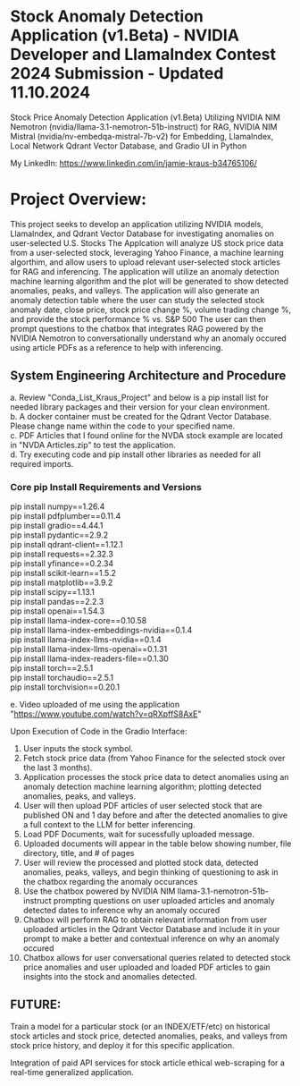 # Stock Anomaly Detection Application (v1.Beta) - NVIDIA Developer and LlamaIndex Contest 2024 Submission - Updated 11.10.2024
Stock Price Anomaly Detection Application (v1.Beta) Utilizing NVIDIA NIM Nemotron (nvidia/llama-3.1-nemotron-51b-instruct) for RAG, NVIDIA NIM Mistral (nvidia/nv-embedqa-mistral-7b-v2) for Embedding, LlamaIndex, Local Network Qdrant Vector Database, and Gradio UI in Python

My LinkedIn: https://www.linkedin.com/in/jamie-kraus-b34765106/

# Project Overview: 

This project seeks to develop an application utilizing NVIDIA models, LlamaIndex, and Qdrant Vector Database for investigating anomalies on user-selected U.S. Stocks
The Applcation will analyze US stock price data from a user-selected stock, leveraging Yahoo Finance, a machine learning algorthim, and allow users to upload relevant user-selected stock articles for RAG and inferencing.
The application will utilize an anomaly detection machine learning algorithm and the plot will be generated to show detected anomalies, peaks, and valleys.
The application will also generate an anomaly detection table where the user can study the selected stock anomaly date, close price, stock price change %, volume trading change %, and provide the stock performance % vs. S&P 500
The user can then prompt questions to the chatbox that integrates RAG powered by the NVIDIA Nemotron to conversationally understand why an anomaly occured using article PDFs as a reference to help with inferencing.

## System Engineering Architecture and Procedure

a. Review "Conda_List_Kraus_Project" and below is a pip install list for needed library packages and their version for your clean environment. \
b. A docker container must be created for the Qdrant Vector Database. Please change name within the code to your specified name. \
c. PDF Articles that I found online for the NVDA stock example are located in "NVDA Articles.zip" to test the application. \
d. Try executing code and pip install other libraries as needed for all required imports. 

### Core pip Install Requirements and Versions

pip install numpy==1.26.4 \
pip install pdfplumber==0.11.4 \
pip install gradio==4.44.1 \
pip install pydantic==2.9.2 \
pip install qdrant-client==1.12.1 \
pip install requests==2.32.3 \
pip install yfinance==0.2.34 \
pip install scikit-learn==1.5.2 \
pip install matplotlib==3.9.2 \
pip install scipy==1.13.1 \
pip install pandas==2.2.3 \
pip install openai==1.54.3 \
pip install llama-index-core==0.10.58 \
pip install llama-index-embeddings-nvidia==0.1.4 \
pip install llama-index-llms-nvidia==0.1.4 \
pip install llama-index-llms-openai==0.1.31 \
pip install llama-index-readers-file==0.1.30 \
pip install torch==2.5.1 \
pip install torchaudio==2.5.1 \
pip install torchvision==0.20.1 

e. Video uploaded of me using the application "https://www.youtube.com/watch?v=qRXpffS8AxE"

Upon Execution of Code in the Gradio Interface:
1. User inputs the stock symbol.
2. Fetch stock price data (from Yahoo Finance for the selected stock over the last 3 months).
3. Application processes the stock price data to detect anomalies using an anomaly detection machine learning algorithm; plotting detected anomalies, peaks, and valleys.
4. User will then upload PDF articles of user selected stock that are published ON and 1 day before and after the detected anomalies to give a full context to the LLM for better inferencing.
5. Load PDF Documents, wait for sucessfully uploaded message. 
6. Uploaded documents will appear in the table below showing number, file directory, title, and # of pages
7. User will review the processed and plotted stock data, detected anomalies, peaks, valleys, and begin thinking of questioning to ask in the chatbox regarding the anomaly occurances
8. Use the chatbox powered by NVIDIA NIM llama-3.1-nemotron-51b-instruct prompting questions on user uploaded articles and anomaly detected dates to inference why an anomaly occured
9. Chatbox will perform RAG to obtain relevant information from user uploaded articles in the Qdrant Vector Database and include it in your prompt to make a better and contextual inference on why an anomaly occured
10. Chatbox allows for user conversational queries related to detected stock price anomalies and user uploaded and loaded PDF articles to gain insights into the stock and anomalies detected.

## FUTURE: 

Train a model for a particular stock (or an INDEX/ETF/etc) on historical stock articles and stock price, detected anomalies, peaks, and valleys from stock price history, and deploy it for this specific application. 

Integration of paid API services for stock article ethical web-scraping for a real-time generalized application. 
